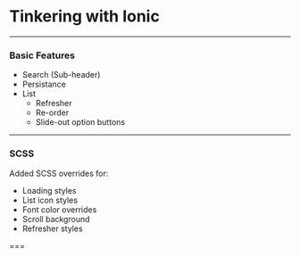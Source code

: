 # Tinkering with Ionic
---
### Basic Features

* Search (Sub-header)
* Persistance
* List
  * Refresher
  * Re-order
  * Slide-out option buttons

---

### SCSS
  
Added SCSS overrides for:

* Loading styles
* List icon styles
* Font color overrides
* Scroll background
* Refresher styles

===